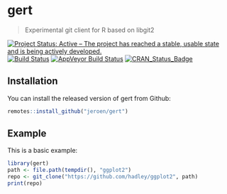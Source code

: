 # gert

> Experimental git client for R based on libgit2

[![Project Status: Active – The project has reached a stable, usable state and is being actively developed.](https://www.repostatus.org/badges/latest/active.svg)](https://www.repostatus.org/#active)
[![Build Status](https://travis-ci.org/jeroen/gert.svg?branch=master)](https://travis-ci.org/jeroen/gert)
[![AppVeyor Build Status](https://ci.appveyor.com/api/projects/status/github/jeroen/gert?branch=master)](https://ci.appveyor.com/project/jeroen/gert)
[![CRAN_Status_Badge](http://www.r-pkg.org/badges/version/gert)](https://cran.r-project.org/package=av)

## Installation

You can install the released version of gert from Github:

``` r
remotes::install_github("jeroen/gert")
```

## Example

This is a basic example:

``` r
library(gert)
path <- file.path(tempdir(), "ggplot2")
repo <- git_clone("https://github.com/hadley/ggplot2", path)
print(repo)
```
